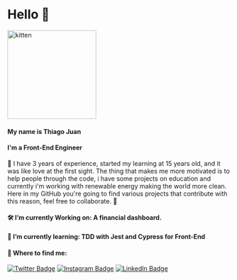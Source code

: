 # Hello 🖖

<img src="https://art.pixilart.com/caa716bcfa83c45.gif" alt="kitten" width="200"/>

<h4>My name is Thiago Juan</h4>

<h4>I'm a Front-End Engineer</h4>

🧍  I have 3 years of experience, started my learning at 15 years old, and it was like love at the first sight. The thing that makes me more motivated is to help people through the code, i have some projects on education and currently i'm working with renewable energy making the world more clean. Here in my GitHub you're going to find various projects that contribute with this reason, feel free to collaborate. 🚀

<h4>🛠️ I’m currently Working on: A financial dashboard.</h4>

<h4>📅 I’m currently learning: TDD with Jest and Cypress for Front-End</h4>

<h4>🧭 Where to find me:</h4>

[![Twitter Badge](https://img.shields.io/badge/-@tjuandev-00C2FF?style=flat-square&labelColor=0090BC&logo=twitter&logoColor=white&link=https://twitter.com/tjuandev)](https://twitter.com/tjuandev)
[![Instagram Badge](https://img.shields.io/badge/-@tjuan.dev-00C2FF?style=flat-square&labelColor=0090BC&logo=instagram&logoColor=white&link=https://www.instagram.com/tjuan.dev/)](https://www.instagram.com/tjuan.dev/) 
[![LinkedIn Badge](https://img.shields.io/badge/-ThiagoJuan-00C2FF?style=flat-square&labelColor=0090BC&logo=linkedin&logoColor=white&link=https://www.linkedin.com/in/thiago-juan/)](https://www.linkedin.com/in/thiago-juan/) 


